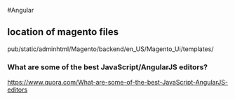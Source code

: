 #Angular

## location of magento files
pub/static/adminhtml/Magento/backend/en_US/Magento_Ui/templates/

### What are some of the best JavaScript/AngularJS editors?
https://www.quora.com/What-are-some-of-the-best-JavaScript-AngularJS-editors
